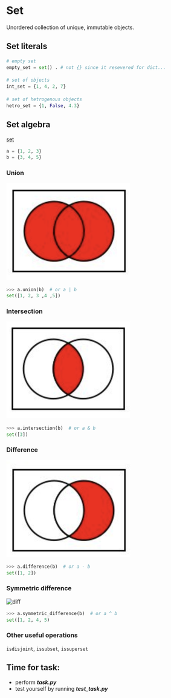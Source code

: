# Set
Unordered collection of unique, immutable objects.
## Set literals
```python
# empty set
empty_set = set() . # not {} since it resevered for dict...

# set of objects
int_set = {1, 4, 2, 7}

# set of hetrogenous objects
hetro_set = {1, False, 4.3}
```
## Set algebra
[set](https://docs.python.org/3.7/library/stdtypes.html?highlight=set#set)
```python
a = {1, 2, 3}
b = {3, 4, 5}
```
### Union
![union](/images/p17-union.png)
```python
>>> a.union(b)  # or a | b
set([1, 2, 3 ,4 ,5])
```
### Intersection
![intersect](/images/p17-intersect.png)
```python
>>> a.intersection(b)  # or a & b
set([3])
```
### Difference
![diff](/images/p17-difference.png)
```python
>>> a.difference(b)  # or a - b
set([1, 2])
```
### Symmetric difference
![diff](/images/p17-symmetric-difference.png)
```python
>>> a.symmetric_difference(b)  # or a ^ b
set([1, 2, 4, 5)
```
### Other useful operations
```isdisjoint```, ```issubset```, ```issuperset```
## Time for task:
 - perform ***task.py***
 - test yourself by running ***test_task.py***
<!--stackedit_data:
eyJoaXN0b3J5IjpbLTY2NTg0MDk0MywtMTkzNDIwNDQ4M119
-->